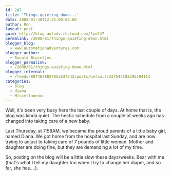 ```yaml
---
id: 247
title: 'Things quieting down...'
date: 2008-01-30T12:21:00-04:00
author: Ron
layout: post
guid: http://blog-autadv.rhcloud.com/?p=247
permalink: /2008/01/things-quieting-down.html
blogger_blog:
  - www.automationadventures.com
blogger_author:
  - Ronald Bruintjes
blogger_permalink:
  - /2008/01/things-quieting-down.html
blogger_internal:
  - /feeds/8074648837853537542/posts/default/337547183395394113
categories:
  - blog
  - diana
  - Miscellaneous
---
```

Well, it's been very busy here the last couple of days. At home that is, the blog was kinda quiet. The hectic schedule from a couple of weeks ago has changed into taking care of a new baby.

Last Thursday, at 7:58AM, we became the proud parents of a little baby girl, named Diana. We got home from the hospital last Sunday, and are now trying to adjust to taking care of 7 pounds of little woman. Mother and daughter are doing fine, but they are demanding a lot of my time.

So, posting on the blog will be a little slow these days/weeks. Bear with me (that's what I tell my daughter too when I try to change her diaper, and so far, she has....).